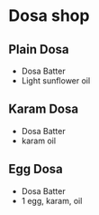 # Dosa shop

## Plain Dosa
* Dosa Batter
* Light sunflower oil

## Karam Dosa
* Dosa Batter
* karam oil

## Egg Dosa
* Dosa Batter
* 1 egg, karam, oil